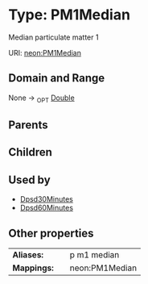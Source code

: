 
# Type: PM1Median


Median particulate matter 1

URI: [neon:PM1Median](https://data.neonscience.org/PM1Median)


## Domain and Range

None ->  <sub>OPT</sub> [Double](types/Double.md)

## Parents


## Children


## Used by

 * [Dpsd30Minutes](Dpsd30Minutes.md)
 * [Dpsd60Minutes](Dpsd60Minutes.md)

## Other properties

|  |  |  |
| --- | --- | --- |
| **Aliases:** | | p m1 median |
| **Mappings:** | | neon:PM1Median |

